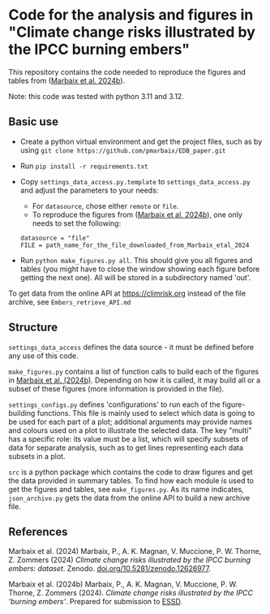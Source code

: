 # Code for the analysis and figures in "Climate change risks illustrated by the IPCC burning embers"

This repository contains the code needed to reproduce the figures and tables from ([Marbaix et al. 2024b](#2)).

Note: this code was tested with python 3.11 and 3.12.

## Basic use

- Create a python virtual environment and get the project files, such as by using 
  `git clone https://github.com/pmarbaix/EDB_paper.git`

- Run ```pip install -r requirements.txt```

- Copy `settings_data_access.py.template` to `settings_data_access.py` and adjust the parameters to your needs:

    - For `datasource`, chose either `remote` or `file`. 
    - To reproduce the figures from ([Marbaix et al. 2024b](#2)), one only needs to set the following:
    ```
    datasource = "file"
    FILE = path_name_for_the_file_downloaded_from_Marbaix_etal_2024
    ```

- Run `python make_figures.py all`. This should give you all figures and tables (you might have to close
  the window showing each figure before getting the next one). All will be stored in a subdirectory named 'out'.

To get data from the online API at https://climrisk.org instead of the file archive, see `Embers_retrieve_API.md`

## Structure

`settings_data_access` defines the data source - it must be defined before any use of this code.

`make_figures.py` contains a list of function calls to build each of the figures in [Marbaix et al. (2024b)](#2).
Depending on how it is called, it may build all or a subset of these figures (more information is provided in the file).

`settings_configs.py` defines 'configurations' to run each of the figure-building functions. 
This file is mainly used to select which data is going to be used for each part of a plot;
additional arguments may provide names and colours used on a plot to illustrate the selected data.
The key "multi" has a specific role: its value must be a list, which will specify subsets of data for separate analysis,
such as to get lines representing each data subsets in a plot.

`src` is a python package which contains the code to draw figures and get the data provided in summary tables.
To find how each module is used to get the figures and tables, see `make_figures.py`. As its name indicates,
`json_archive.py` gets the data from the online API to build a new archive file.

## References

<a id="1">Marbaix et al. (2024)</a>
Marbaix, P., A. K. Magnan, V. Muccione, P. W. Thorne, Z. Zommers (2024)
*Climate change risks illustrated by the IPCC burning embers: dataset*.
Zenodo. [doi.org/10.5281/zenodo.12626977](https://doi.org/10.5281/zenodo.12626977).

<a id="2">Marbaix et al. (2024b)</a> 
Marbaix, P., A. K. Magnan, V. Muccione, P. W. Thorne, Z. Zommers (2024).
*Climate change risks illustrated by the IPCC 'burning embers'*.
Prepared for submission to [ESSD](https://www.earth-system-science-data.net).
